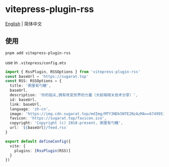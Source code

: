 # vitepress-plugin-rss

[English](./README.md) | 简体中文

## 使用

```sh
pnpm add vitepress-plugin-rss
```

use in `.vitepress/config.mts`

```ts
import { RssPlugin, RSSOptions } from 'vitepress-plugin-rss'
const baseUrl = 'https://sugarat.top'
const RSS: RSSOptions = {
  title: '粥里有勺糖',
  baseUrl,
  description: '你的指尖,拥有改变世界的力量（大前端相关技术分享）',
  id: baseUrl,
  link: baseUrl,
  language: 'zh-cn',
  image: 'https://img.cdn.sugarat.top/mdImg/MTY3NDk5NTE2NzAzMA==674995167030',
  favicon: 'https://sugarat.top/favicon.ico',
  copyright: 'Copyright (c) 2018-present, 粥里有勺糖',
  url: `${baseUrl}/feed.rss`
}

export default defineConfig({
  vite: {
    plugins: [RssPlugin(RSS)]
  }
})
```
